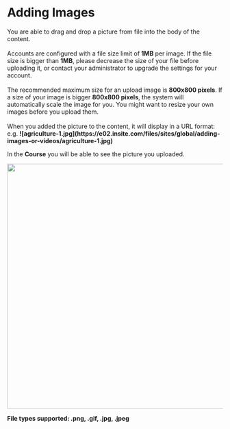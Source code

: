 # Adding Images

<p>You are able to drag and drop a picture from file into the body of the content.<br><br>Accounts are configured with a file size limit of&nbsp;<span style="font-weight: 700;">1MB</span>&nbsp;per image. If the file size is bigger than&nbsp;<span style="font-weight: 700;">1MB</span>, please decrease the size of your file before uploading it, or contact your administrator to upgrade the settings for your account.<br><br>The recommended maximum size for an upload image is&nbsp;<span style="font-weight: 700;">800x800 pixels</span>. If a size of your image is bigger&nbsp;<span style="font-weight: 700;">800x800 pixels</span>, the system will automatically scale the image for you. You might want to resize your own images before you upload them.<br><br>When you added the picture to the content, it will display in a URL format:<br>e.g.&nbsp;<span style="font-weight: 700;">![agriculture-1.jpg](https://e02.insite.com/files/sites/global/adding-images-or-videos/agriculture-1.jpg)</span></p><p>In the <b>Course</b> you will be able to see the picture you uploaded.</p><p><img src="https://e02.insite.com/files/sites/global/adding-images-or-videos/agriculture-1.jpg" style="width: 572.5px;"><br></p><p><span style="font-weight: 700;">File types supported: .png, .gif, .jpg, .jpeg</span><br></p>
